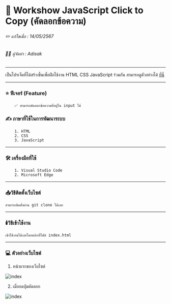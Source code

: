 # 📖 Workshow JavaScript Click to Copy (คัดลอกข้อความ)

###### ✏️ แก้ไขเมื่อ : 14/05/2567
###### 👨‍💻 ผู้จัดทำ : Adisak
___

 เป็นโปรเจ็คที่ได้สร้างขึ้นเพื่อฝึกใช้งาน HTML CSS JavaScript ร่วมกัน สามารถดูตัวอย่างได้ [ที่นี่](https://github.com/Adisak-KS/Workshop-JavaScript-Click-to-Copy/blob/main/previews/pre-1.png)

___

### ⭐ ฟีเจอร์ (Feature)
        ✅ สามารถคัดลอกข้อความที่อยู่ใน input ได้

### ✍️ ภาษาที่ใช้ในการพัฒนาระบบ
        1. HTML
        2. CSS
        3. JavaScript
___

### 🛠️ เครื่องมือที่ใช้
        1. Visual Studio Code
        2. Microsoft Edge
___

### 📥วิธีติดตั้งเว็บไซต์

    สามารถติดตั้งผ่าน git clone ได้เลย
___

### 🕯️วิธีเข้าใช้งาน

    เข้าใช้งานได้เลยโดยคลิกที่ไฟล์ index.html
___

### 💻 ตัวอย่างเว็บไซต์

1. หน้าแรกของเว็บไซต์

![index](https://github.com/Adisak-KS/Workshop-JavaScript-Click-to-Copy/blob/main/previews/pre-1.png)

2. เมื่อกดปุ่มคัดลอก

![index](https://github.com/Adisak-KS/Workshop-JavaScript-Click-to-Copy/blob/main/previews/pre-2.png)
